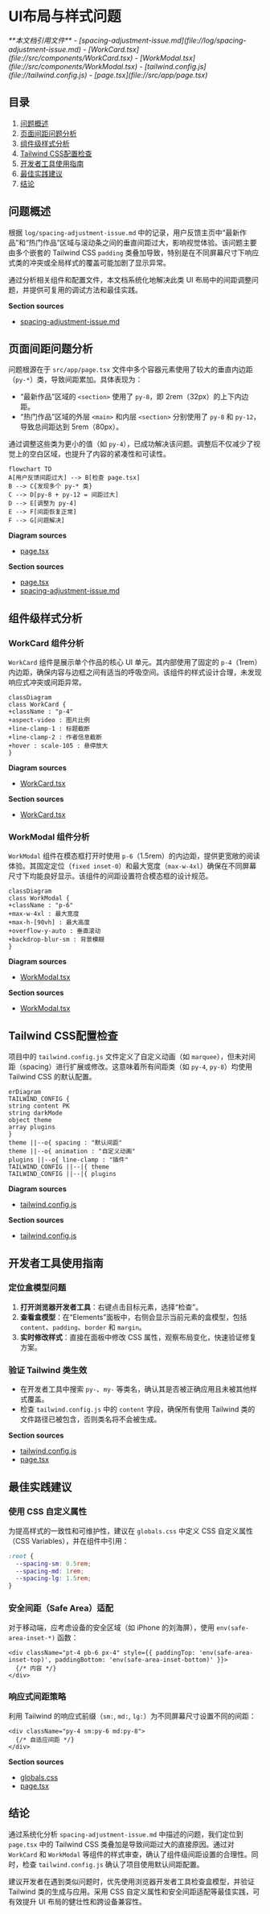 # UI布局与样式问题

<cite>
**本文档引用文件**  
- [spacing-adjustment-issue.md](file://log/spacing-adjustment-issue.md)
- [WorkCard.tsx](file://src/components/WorkCard.tsx)
- [WorkModal.tsx](file://src/components/WorkModal.tsx)
- [tailwind.config.js](file://tailwind.config.js)
- [page.tsx](file://src/app/page.tsx)
</cite>

## 目录
1. [问题概述](#问题概述)
2. [页面间距问题分析](#页面间距问题分析)
3. [组件级样式分析](#组件级样式分析)
4. [Tailwind CSS配置检查](#tailwind-css配置检查)
5. [开发者工具使用指南](#开发者工具使用指南)
6. [最佳实践建议](#最佳实践建议)
7. [结论](#结论)

## 问题概述
根据 `log/spacing-adjustment-issue.md` 中的记录，用户反馈主页中“最新作品”和“热门作品”区域与滚动条之间的垂直间距过大，影响视觉体验。该问题主要由多个嵌套的 Tailwind CSS `padding` 类叠加导致，特别是在不同屏幕尺寸下响应式类的冲突或全局样式的覆盖可能加剧了显示异常。

通过分析相关组件和配置文件，本文档系统化地解决此类 UI 布局中的间距调整问题，并提供可复用的调试方法和最佳实践。

**Section sources**
- [spacing-adjustment-issue.md](file://log/spacing-adjustment-issue.md)

## 页面间距问题分析
问题根源在于 `src/app/page.tsx` 文件中多个容器元素使用了较大的垂直内边距（`py-*`）类，导致间距累加。具体表现为：

- “最新作品”区域的 `<section>` 使用了 `py-8`，即 2rem（32px）的上下内边距。
- “热门作品”区域的外层 `<main>` 和内层 `<section>` 分别使用了 `py-8` 和 `py-12`，导致总间距达到 5rem（80px）。

通过调整这些类为更小的值（如 `py-4`），已成功解决该问题。调整后不仅减少了视觉上的空白区域，也提升了内容的紧凑性和可读性。

```mermaid
flowchart TD
A[用户反馈间距过大] --> B[检查 page.tsx]
B --> C{发现多个 py-* 类}
C --> D[py-8 + py-12 = 间距过大]
D --> E[调整为 py-4]
E --> F[间距恢复正常]
F --> G[问题解决]
```

**Diagram sources**
- [page.tsx](file://src/app/page.tsx#L1-L400)

**Section sources**
- [page.tsx](file://src/app/page.tsx#L1-L400)
- [spacing-adjustment-issue.md](file://log/spacing-adjustment-issue.md)

## 组件级样式分析
### WorkCard 组件分析
`WorkCard` 组件是展示单个作品的核心 UI 单元。其内部使用了固定的 `p-4`（1rem）内边距，确保内容与边框之间有适当的呼吸空间。该组件的样式设计合理，未发现响应式冲突或间距异常。

```mermaid
classDiagram
class WorkCard {
+className : "p-4"
+aspect-video : 图片比例
+line-clamp-1 : 标题截断
+line-clamp-2 : 作者信息截断
+hover : scale-105 : 悬停放大
}
```

**Diagram sources**
- [WorkCard.tsx](file://src/components/WorkCard.tsx#L7-L92)

**Section sources**
- [WorkCard.tsx](file://src/components/WorkCard.tsx#L7-L92)

### WorkModal 组件分析
`WorkModal` 组件在模态框打开时使用 `p-6`（1.5rem）的内边距，提供更宽敞的阅读体验。其固定定位（`fixed inset-0`）和最大宽度（`max-w-4xl`）确保在不同屏幕尺寸下均能良好显示。该组件的间距设置符合模态框的设计规范。

```mermaid
classDiagram
class WorkModal {
+className : "p-6"
+max-w-4xl : 最大宽度
+max-h-[90vh] : 最大高度
+overflow-y-auto : 垂直滚动
+backdrop-blur-sm : 背景模糊
}
```

**Diagram sources**
- [WorkModal.tsx](file://src/components/WorkModal.tsx#L10-L308)

**Section sources**
- [WorkModal.tsx](file://src/components/WorkModal.tsx#L10-L308)

## Tailwind CSS配置检查
项目中的 `tailwind.config.js` 文件定义了自定义动画（如 `marquee`），但未对间距（spacing）进行扩展或修改。这意味着所有间距类（如 `py-4`, `py-8`）均使用 Tailwind CSS 的默认配置。

```mermaid
erDiagram
TAILWIND_CONFIG {
string content PK
string darkMode
object theme
array plugins
}
theme ||--o{ spacing : "默认间距"
theme ||--o{ animation : "自定义动画"
plugins ||--o{ line-clamp : "插件"
TAILWIND_CONFIG ||--|{ theme
TAILWIND_CONFIG ||--|{ plugins
```

**Diagram sources**
- [tailwind.config.js](file://tailwind.config.js#L1-L26)

**Section sources**
- [tailwind.config.js](file://tailwind.config.js#L1-L26)

## 开发者工具使用指南
### 定位盒模型问题
1. **打开浏览器开发者工具**：右键点击目标元素，选择“检查”。
2. **查看盒模型**：在“Elements”面板中，右侧会显示当前元素的盒模型，包括 `content`、`padding`、`border` 和 `margin`。
3. **实时修改样式**：直接在面板中修改 CSS 属性，观察布局变化，快速验证修复方案。

### 验证 Tailwind 类生效
- 在开发者工具中搜索 `py-`、`my-` 等类名，确认其是否被正确应用且未被其他样式覆盖。
- 检查 `tailwind.config.js` 中的 `content` 字段，确保所有使用 Tailwind 类的文件路径已被包含，否则类名将不会被生成。

**Section sources**
- [tailwind.config.js](file://tailwind.config.js#L1-L26)
- [page.tsx](file://src/app/page.tsx#L1-L400)

## 最佳实践建议
### 使用 CSS 自定义属性
为提高样式的一致性和可维护性，建议在 `globals.css` 中定义 CSS 自定义属性（CSS Variables），并在组件中引用：

```css
:root {
  --spacing-sm: 0.5rem;
  --spacing-md: 1rem;
  --spacing-lg: 1.5rem;
}
```

### 安全间距（Safe Area）适配
对于移动端，应考虑设备的安全区域（如 iPhone 的刘海屏），使用 `env(safe-area-inset-*)` 函数：

```tsx
<div className="pt-4 pb-6 px-4" style={{ paddingTop: 'env(safe-area-inset-top)', paddingBottom: 'env(safe-area-inset-bottom)' }}>
  {/* 内容 */}
</div>
```

### 响应式间距策略
利用 Tailwind 的响应式前缀（`sm:`, `md:`, `lg:`）为不同屏幕尺寸设置不同的间距：

```tsx
<div className="py-4 sm:py-6 md:py-8">
  {/* 自适应间距 */}
</div>
```

**Section sources**
- [globals.css](file://src/app/globals.css)
- [page.tsx](file://src/app/page.tsx#L1-L400)

## 结论
通过系统化分析 `spacing-adjustment-issue.md` 中描述的问题，我们定位到 `page.tsx` 中的 Tailwind CSS 类叠加是导致间距过大的直接原因。通过对 `WorkCard` 和 `WorkModal` 等组件的样式审查，确认了组件级间距设置的合理性。同时，检查 `tailwind.config.js` 确认了项目使用默认间距配置。

建议开发者在遇到类似问题时，优先使用浏览器开发者工具检查盒模型，并验证 Tailwind 类的生成与应用。采用 CSS 自定义属性和安全间距适配等最佳实践，可有效提升 UI 布局的健壮性和跨设备兼容性。